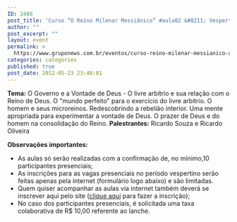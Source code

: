 ```yaml
---
ID: 2488
post_title: 'Curso “O Reino Milenar Messiânico” #aula02 &#8211; Vespertino'
author: ""
post_excerpt: ""
layout: event
permalink: >
  https://www.gruponews.com.br/eventos/curso-reino-milenar-messianico-aula02-vespertino
categories: categories
published: true
post_date: 2012-05-23 23:40:01
---
```

<strong>Tema:</strong> O Governo e a Vontade de Deus - O livre arbítrio e sua relação com o Reino de Deus. O "mundo perfeito" para o exercício do livre arbítrio. O homem e seus microreinos. Redescobrindo a rebelião interior. Uma mente apropriada para experimentar a vontade de Deus. O prazer de Deus e do homem na consolidação do Reino.
<strong>Palestrantes:</strong> Ricardo Souza e Ricardo Oliveira

<strong>Observações importantes:</strong>
- As aulas só serão realizadas com a confirmação de, no mínimo,10 participantes presenciais;
- As inscrições para as vagas presenciais no período vespertino serão feitas apenas pela internet (formulário logo abaixo) e são limitadas.
- Quem quiser acompanhar as aulas via internet também deverá se inscrever aqui pelo site (<a title="Curso “O Reino Milenar Messiânico” #aula02 – Virtual" href="http://www.gruponews.com.br/eventos/curso-reino-milenar-messianico-aula02-virtual">clique aqui</a> para fazer a inscrição);
- No caso dos participantes presenciais, é solicitada uma taxa colaborativa de R$ 10,00 referente ao lanche.